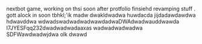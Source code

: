 nextbot game, working on thsi soon after protfolio finsiehd revamping stuff
.
gott alock in soon tbhkl;'ik
madw
dwakldwadwa
huwdacda
jijdadawdawdwa hdwavddwa
wdwadswadwadwadwawdadwaDWAdwadwauddwawda
I7JYESFqq232dwadwadwadaaxas
wadwadwadwadwa
SDFWawdwadwjdwa
olk
dwawd
